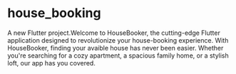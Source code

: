 # house_booking

A new Flutter project.Welcome to HouseBooker, the cutting-edge Flutter application designed to revolutionize your house-booking experience. With HouseBooker, finding your avaible house has never been easier. Whether you're searching for a cozy apartment, a spacious family home, or a stylish loft, our app has you covered.

